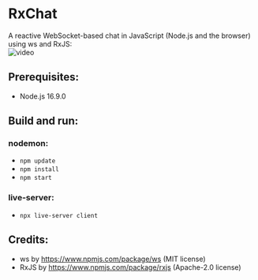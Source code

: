 # RxChat
A reactive WebSocket-based chat in JavaScript (Node.js and the browser) using ws and RxJS:<br/>![video](https://user-images.githubusercontent.com/62397363/99570211-e6ae0500-29d1-11eb-99c2-5bf7c1e4975e.gif)

## Prerequisites:
- Node.js 16.9.0

## Build and run:
### nodemon:
- `npm update`
- `npm install`
- `npm start`
### live-server:
- `npx live-server client`

## Credits:
- ws by https://www.npmjs.com/package/ws (MIT license)
- RxJS by https://www.npmjs.com/package/rxjs (Apache-2.0 license)
